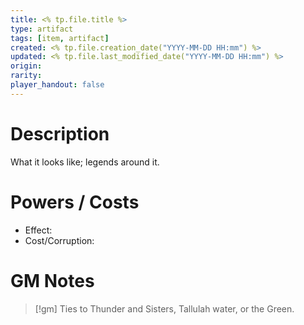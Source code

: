 ```yaml
---
title: <% tp.file.title %>
type: artifact
tags: [item, artifact]
created: <% tp.file.creation_date("YYYY-MM-DD HH:mm") %>
updated: <% tp.file.last_modified_date("YYYY-MM-DD HH:mm") %>
origin: 
rarity: 
player_handout: false
---
```


# Description
What it looks like; legends around it.

# Powers / Costs
- Effect: 
- Cost/Corruption: 

# GM Notes
> [!gm]
> Ties to Thunder and Sisters, Tallulah water, or the Green.